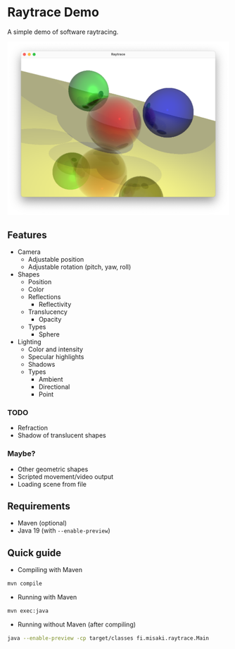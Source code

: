 # Raytrace Demo

A simple demo of software raytracing.

![Screenshot](docs/Screen%20Shot%202023-02-05%20at%2022.58.08.png)

## Features

* Camera
  * Adjustable position
  * Adjustable rotation (pitch, yaw, roll)
* Shapes
  * Position
  * Color
  * Reflections
    * Reflectivity
  * Translucency
    * Opacity
  * Types
    * Sphere
* Lighting
  * Color and intensity
  * Specular highlights
  * Shadows
  * Types
      * Ambient
      * Directional
      * Point

### TODO

* Refraction
* Shadow of translucent shapes

### Maybe?
* Other geometric shapes
* Scripted movement/video output
* Loading scene from file

## Requirements
* Maven (optional)
* Java 19 (with `--enable-preview`)

## Quick guide

* Compiling with Maven
```bash
mvn compile
```

* Running with Maven
```bash
mvn exec:java
```

* Running without Maven (after compiling)
```bash
java --enable-preview -cp target/classes fi.misaki.raytrace.Main
```